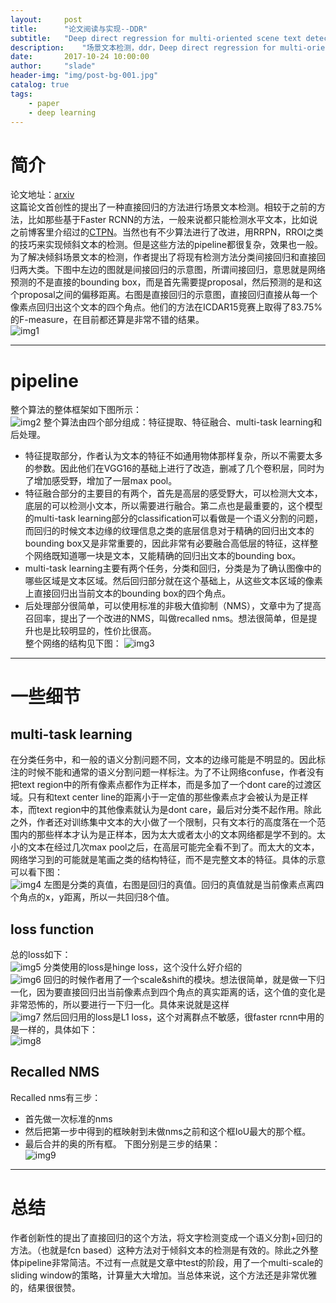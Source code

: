 ```yaml
---
layout:     post
title:      "论文阅读与实现--DDR"
subtitle:   "Deep direct regression for multi-oriented scene text detection"
description:	"场景文本检测，ddr，Deep direct regression for multi-oriented scene text detection，scene text detection"
date:       2017-10-24 10:00:00
author:     "slade"
header-img: "img/post-bg-001.jpg"
catalog: true
tags:
    - paper
    - deep learning
---
```


# 简介

论文地址：[arxiv](https://arxiv.org/pdf/1703.08289.pdf)  
这篇论文首创性的提出了一种直接回归的方法进行场景文本检测。相较于之前的方法，比如那些基于Faster RCNN的方法，一般来说都只能检测水平文本，比如说之前博客里介绍过的[CTPN](http://slade-ruan.me/2017/10/22/text-detection-ctpn/)。当然也有不少算法进行了改进，用RRPN，RROI之类的技巧来实现倾斜文本的检测。但是这些方法的pipeline都很复杂，效果也一般。  
为了解决倾斜场景文本的检测，作者提出了将现有检测方法分类间接回归和直接回归两大类。下图中左边的图就是间接回归的示意图，所谓间接回归，意思就是网络预测的不是直接的bounding box，而是首先需要提proposal，然后预测的是和这个proposal之间的偏移距离。右图是直接回归的示意图，直接回归直接从每一个像素点回归出这个文本的四个角点。他们的方法在ICDAR15竞赛上取得了83.75%的F-measure，在目前都还算是非常不错的结果。  
![img1](http://slade-ruan.me/img/in-post/ddr/in-post-1024-01.png)

------


# pipeline

整个算法的整体框架如下图所示：  
![img2](http://slade-ruan.me/img/in-post/ddr/in-post-1024-02.png)
整个算法由四个部分组成：特征提取、特征融合、multi-task learning和后处理。
- 特征提取部分，作者认为文本的特征不如通用物体那样复杂，所以不需要太多的参数。因此他们在VGG16的基础上进行了改造，删减了几个卷积层，同时为了增加感受野，增加了一层max pool。
- 特征融合部分的主要目的有两个，首先是高层的感受野大，可以检测大文本，底层的可以检测小文本，所以需要进行融合。第二点也是最重要的，这个模型的multi-task learning部分的classification可以看做是一个语义分割的问题，而回归的时候文本边缘的纹理信息之类的底层信息对于精确的回归出文本的bounding box又是非常重要的，因此非常有必要融合高低层的特征，这样整个网络既知道哪一块是文本，又能精确的回归出文本的bounding box。
- multi-task learning主要有两个任务，分类和回归，分类是为了确认图像中的哪些区域是文本区域。然后回归部分就在这个基础上，从这些文本区域的像素上直接回归出当前文本的bounding box的四个角点。
- 后处理部分很简单，可以使用标准的非极大值抑制（NMS），文章中为了提高召回率，提出了一个改进的NMS，叫做recalled nms。想法很简单，但是提升也是比较明显的，性价比很高。  
整个网络的结构见下图：
![img3](http://slade-ruan.me/img/in-post/ddr/in-post-1024-03.png)

------

# 一些细节

## multi-task learning

在分类任务中，和一般的语义分割问题不同，文本的边缘可能是不明显的。因此标注的时候不能和通常的语义分割问题一样标注。为了不让网络confuse，作者没有把text region中的所有像素点都作为正样本，而是多加了一个dont care的过渡区域。只有和text center line的距离小于一定值的那些像素点才会被认为是正样本，而text region中的其他像素就认为是dont care，最后对分类不起作用。除此之外，作者还对训练集中文本的大小做了一个限制，只有文本行的高度落在一个范围内的那些样本才认为是正样本，因为太大或者太小的文本网络都是学不到的。太小的文本在经过几次max pool之后，在高层可能完全看不到了。而太大的文本，网络学习到的可能就是笔画之类的结构特征，而不是完整文本的特征。具体的示意可以看下图：  
![img4](http://slade-ruan.me/img/in-post/ddr/in-post-1024-04.png)
左图是分类的真值，右图是回归的真值。回归的真值就是当前像素点离四个角点的x，y距离，所以一共回归8个值。

## loss function

总的loss如下：  
![img5](http://slade-ruan.me/img/in-post/ddr/in-post-1024-05.png)
分类使用的loss是hinge loss，这个没什么好介绍的  
![img6](http://slade-ruan.me/img/in-post/ddr/in-post-1024-06.png)
回归的时候作者用了一个scale&shift的模块。想法很简单，就是做一下归一化，因为要直接回归出当前像素点到四个角点的真实距离的话，这个值的变化是非常恐怖的，所以要进行一下归一化。具体来说就是这样  
![img7](http://slade-ruan.me/img/in-post/ddr/in-post-1024-07.png)
然后回归用的loss是L1 loss，这个对离群点不敏感，很faster rcnn中用的是一样的，具体如下：  
![img8](http://slade-ruan.me/img/in-post/ddr/in-post-1024-08.png)

## Recalled NMS

Recalled nms有三步：  
- 首先做一次标准的nms
- 然后把第一步中得到的框映射到未做nms之前和这个框IoU最大的那个框。
- 最后合并的奥的所有框。
下图分别是三步的结果：  
![img9](http://slade-ruan.me/img/in-post/ddr/in-post-1024-09.png)

------

# 总结

作者创新性的提出了直接回归的这个方法，将文字检测变成一个语义分割+回归的方法。（也就是fcn based）这种方法对于倾斜文本的检测是有效的。除此之外整体pipeline非常简洁。不过有一点就是文章中test的阶段，用了一个multi-scale的sliding window的策略，计算量大大增加。当总体来说，这个方法还是非常优雅的，结果很很赞。


